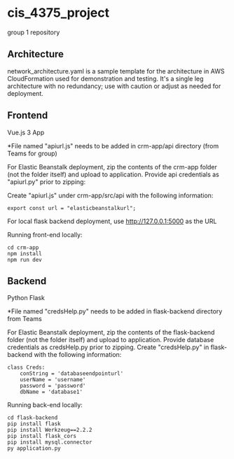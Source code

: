 # cis_4375_project

group 1 repository

## Architecture

network_architecture.yaml is a sample template for the architecture in AWS CloudFormation used for demonstration and testing. It's a single leg architecture with no redundancy; use with caution or adjust as needed for deployment.

## Frontend
Vue.js 3 App


*File named "apiurl.js" needs to be added in crm-app/api directory (from Teams for group)

For Elastic Beanstalk deployment, zip the contents of the crm-app folder (not the folder itself) and upload to application. 
Provide api credentials as "apiurl.py" prior to zipping:

Create "apiurl.js" under crm-app/src/api with the following information:
```
export const url = "elasticbeanstalkurl";
```
For local flask backend deployment, use http://127.0.0.1:5000 as the URL

Running front-end locally:
```
cd crm-app
npm install
npm run dev
```


## Backend
Python Flask


*File named "credsHelp.py" needs to be added in flask-backend directory from Teams

For Elastic Beanstalk deployment, zip the contents of the flask-backend folder (not the folder itself) and upload to application. 
Provide database credentials as credsHelp.py prior to zipping. 
Create "credsHelp.py" in flask-backend with the following information: 
```
class Creds:
    conString = 'databaseendpointurl'
    userName = 'username'
    password = 'password'
    dbName = 'database1'
```

Running back-end locally:
```
cd flask-backend
pip install flask
pip install Werkzeug==2.2.2
pip install flask_cors
pip install mysql.connector
py application.py
```

